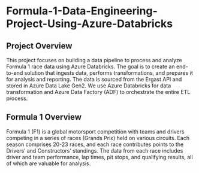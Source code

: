 # Formula-1-Data-Engineering-Project-Using-Azure-Databricks

## Project Overview
This project focuses on building a data pipeline to process and analyze Formula 1 race data using Azure Databricks. The goal is to create an end-to-end solution that ingests data, performs transformations, and prepares it for analysis and reporting. The data is sourced from the Ergast API and stored in Azure Data Lake Gen2. We use Azure Databricks for data transformation and Azure Data Factory (ADF) to orchestrate the entire ETL process.
## Formula 1 Overview
Formula 1 (F1) is a global motorsport competition with teams and drivers competing in a series of races (Grands Prix) held on various circuits. Each season comprises 20-23 races, and each race contributes points to the Drivers’ and Constructors’ standings. The data from each race includes driver and team performance, lap times, pit stops, and qualifying results, all of which are valuable for analysis.
